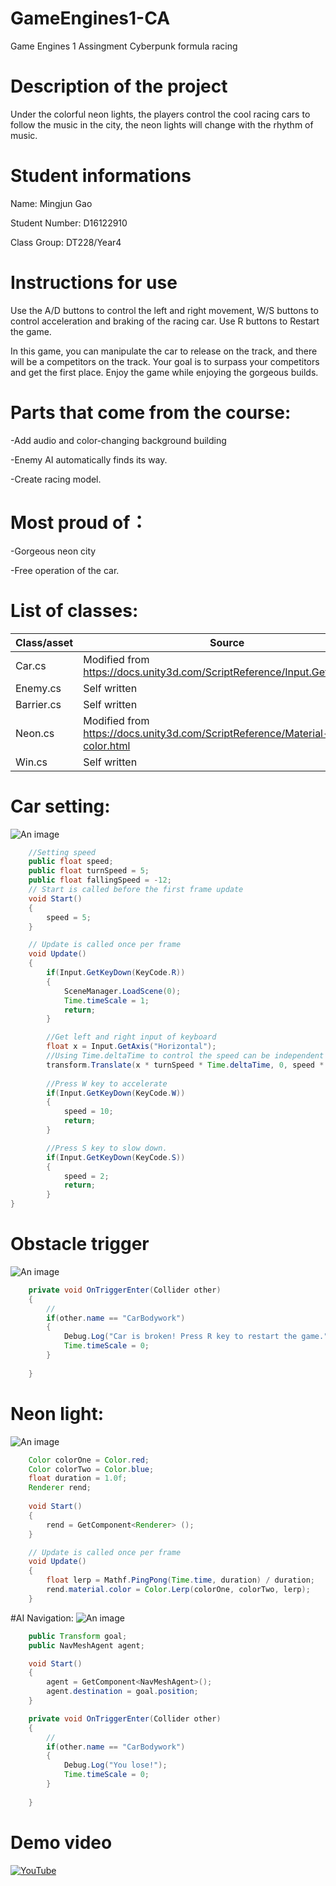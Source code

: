 # GameEngines1-CA

Game Engines 1 Assingment
Cyberpunk formula racing

# Description of the project

Under the colorful neon lights, the players control the cool racing cars to follow the music in the city, the neon lights will change with the rhythm of music.

# Student informations

Name: Mingjun Gao

Student Number: D16122910

Class Group: DT228/Year4

# Instructions for use

Use the A/D buttons to control the left and right movement, W/S buttons to control acceleration and braking of the racing car. Use R buttons to Restart the game.

In this game, you can manipulate the car to release on the track, and there will be a competitors on the track. Your goal is to surpass your competitors and get the first place. Enjoy the game while enjoying the gorgeous builds.

# Parts that come from the course:
-Add audio and color-changing background building

-Enemy AI automatically finds its way.

-Create racing model.

# Most proud of：
-Gorgeous neon city

-Free operation of the car.

# List of classes:
| Class/asset | Source |
|-----------|-----------|
| Car.cs | Modified from https://docs.unity3d.com/ScriptReference/Input.GetAxis.html |
| Enemy.cs | Self written |
| Barrier.cs | Self written |
| Neon.cs | Modified from https://docs.unity3d.com/ScriptReference/Material-color.html |
| Win.cs | Self written |

# Car setting:
![An image](images/car.png)
```Java
    //Setting speed
    public float speed;
    public float turnSpeed = 5;
    public float fallingSpeed = -12;
    // Start is called before the first frame update
    void Start()
    {
        speed = 5;
    }

    // Update is called once per frame
    void Update()
    {
        if(Input.GetKeyDown(KeyCode.R))
        {
            SceneManager.LoadScene(0);
            Time.timeScale = 1;
            return;
        }

        //Get left and right input of keyboard
        float x = Input.GetAxis("Horizontal");
        //Using Time.deltaTime to control the speed can be independent of the frame rate of the device.
        transform.Translate(x * turnSpeed * Time.deltaTime, 0, speed * Time.deltaTime);
        
        //Press W key to accelerate
        if(Input.GetKeyDown(KeyCode.W))
        {
            speed = 10;
            return;
        }

        //Press S key to slow down.
        if(Input.GetKeyDown(KeyCode.S))
        {
            speed = 2;
            return;
        }
}
```

# Obstacle trigger
![An image](images/obstacle.png)
```java
    private void OnTriggerEnter(Collider other)
    {
        //
        if(other.name == "CarBodywork")
        {
            Debug.Log("Car is broken! Press R key to restart the game.");
            Time.timeScale = 0;
        }
        
    }
```

# Neon light:
![An image](images/Build.png)
```Java
    Color colorOne = Color.red;
    Color colorTwo = Color.blue;
    float duration = 1.0f;
    Renderer rend;
    
    void Start()
    {
        rend = GetComponent<Renderer> ();
    }

    // Update is called once per frame
    void Update()
    {
        float lerp = Mathf.PingPong(Time.time, duration) / duration;
        rend.material.color = Color.Lerp(colorOne, colorTwo, lerp);
    }
```

#AI Navigation:
![An image](images/enemy.png)
```Java
    public Transform goal;
    public NavMeshAgent agent;

    void Start()
    {
        agent = GetComponent<NavMeshAgent>();
        agent.destination = goal.position;
    }

    private void OnTriggerEnter(Collider other)
    {
        //
        if(other.name == "CarBodywork")
        {
            Debug.Log("You lose!");
            Time.timeScale = 0;
        }
        
    }
```

# Demo video
[![YouTube](http://img.youtu.be/-mUfmdMn7ds?hd=1/0.jpg)](http://youtu.be/-mUfmdMn7ds?hd=1)


